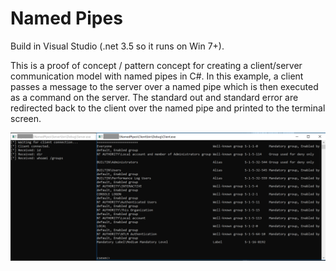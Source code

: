 # Named Pipes

Build in Visual Studio (.net 3.5 so it runs on Win 7+). 

This is a proof of concept / pattern concept for creating a client/server communication model with named pipes in C#. In this example, a client passes a message to the server over a named pipe which is then executed as a command on the server. The standard out and standard error are redirected back to the client over the named pipe and printed to the terminal screen.

![screenshot](screen.png)
